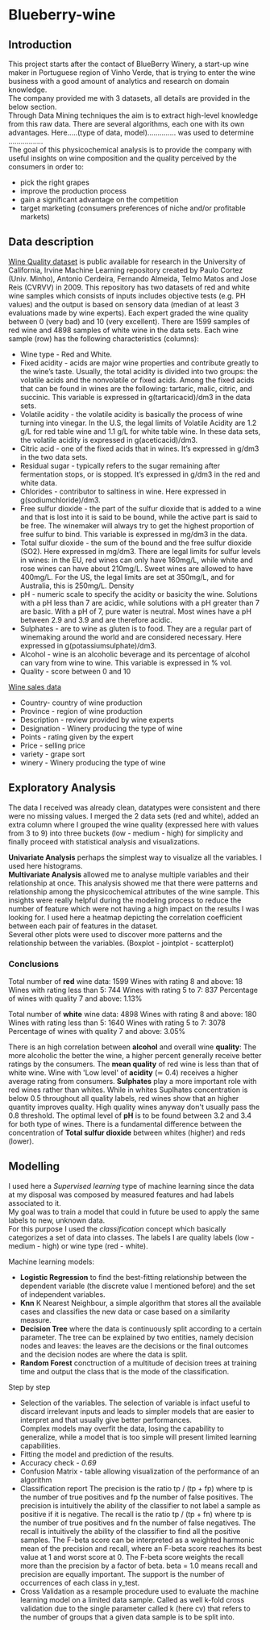 # Blueberry-wine  

## Introduction

This project starts after the contact of BlueBerry Winery, a start-up wine maker in Portuguese region of Vinho Verde, that is trying to enter the wine business with a good amount of analytics and research on domain knowledge.  
The company provided me with 3 datasets, all details are provided in the below section.  
Through Data Mining techniques the aim is to extract high-level knowledge from this raw data. There are several algorithms, each one with its own advantages. Here.....(type of data, model).............. was used to determine .................  
The goal of this physicochemical analysis is to provide the company with useful insights on wine composition and the quality perceived by the consumers in order to:  
* pick the right grapes  
* improve the production process
* gain a significant advantage on the competition
* target marketing (consumers preferences of niche and/or profitable markets) 

## Data description

[Wine Quality dataset](https://archive.ics.uci.edu/ml/datasets/wine+quality) is public available for research in the University of California, Irvine Machine Learning repository created by Paulo Cortez (Univ. Minho), Antonio Cerdeira, Fernando Almeida, Telmo Matos and Jose Reis (CVRVV) in 2009. This repository has two datasets of red and white wine samples which consists of inputs includes objective tests (e.g. PH values) and the output is based on sensory data (median of at least 3 evaluations made by wine experts). Each expert graded the wine quality between 0 (very bad) and 10 (very excellent). There are 1599 samples of red wine and 4898 samples of white wine in the data sets. Each wine sample (row) has the following characteristics (columns):

* Wine type - Red and White. 
* Fixed acidity - acids are major wine properties and contribute greatly to the wine’s taste. Usually, the total acidity is divided into two groups: the volatile acids and the nonvolatile or fixed acids. Among the fixed acids that can be found in wines are the following: tartaric, malic, citric, and succinic. This variable is expressed in g(tartaricacid)/dm3 in the data sets.
* Volatile acidity - the volatile acidity is basically the process of wine turning into vinegar. In the U.S, the legal limits of Volatile Acidity are 1.2 g/L for red table wine and 1.1 g/L for white table wine. In these data sets, the volatile acidity is expressed in g(aceticacid)/dm3.
* Citric acid - one of the fixed acids that in wines. It’s expressed in g/dm3 in the two data sets.
* Residual sugar - typically refers to the sugar remaining after fermentation stops, or is stopped. It’s expressed in g/dm3 in the red and white data.
* Chlorides - contributor to saltiness in wine. Here expressed in g(sodiumchloride)/dm3.
* Free sulfur dioxide - the part of the sulfur dioxide that is added to a wine and that is lost into it is said to be bound, while the active part is said to be free. The winemaker will always try to get the highest proportion of free sulfur to bind. This variable is expressed in mg/dm3 in the data.
* Total sulfur dioxide - the sum of the bound and the free sulfur dioxide (SO2). Here expressed in mg/dm3. There are legal limits for sulfur levels in wines: in the EU, red wines can only have 160mg/L, while white and rose wines can have about 210mg/L. Sweet wines are allowed to have 400mg/L. For the US, the legal limits are set at 350mg/L, and for Australia, this is 250mg/L.
Density
* pH - numeric scale to specify the acidity or basicity the wine. Solutions with a pH less than 7 are acidic, while solutions with a pH greater than 7 are basic. With a pH of 7, pure water is neutral. Most wines have a pH between 2.9 and 3.9 and are therefore acidic.
* Sulphates - are to wine as gluten is to food. They are a regular part of winemaking around the world and are considered necessary. Here expressed in g(potassiumsulphate)/dm3.
* Alcohol - wine is an alcoholic beverage and its percentage of alcohol can vary from wine to wine. This variable is expressed in % vol.
* Quality - score between 0 and 10

[Wine sales data](https://github.com/davidellavalle/Blueberry-wine/tree/main/Data)

* Country- country of wine production
* Province - region of wine production
* Description - review provided by wine experts
* Designation - Winery producing the type of wine
* Points - rating given by the expert
* Price - selling price
* variety - grape sort
* winery - Winery producing the type of wine

## Exploratory Analysis

The data I received was already clean, datatypes were consistent and there were no missing values. I merged the 2 data sets (red and white), added an extra column where I grouped the wine quality (expressed here with values from 3 to 9) into three buckets (low - medium - high) for simplicity and finally proceed with statistical analysis and visualizations.

**Univariate Analysis** perhaps the simplest way to visualize all the variables. I used here histograms.  
**Multivariate Analysis** allowed me to analyse multiple variables and their relationship at once. This analysis showed me that there were patterns and relationship among the physicochemical attributes of the wine sample. This insights were really helpful during the modeling process to reduce the number of feature which were not having a high impact on the results I was looking for. I used here a heatmap depicting the correlation coefficient between each pair of features in the dataset.  
Several other plots were used to discover more patterns and the relationship between the variables. (Boxplot - jointplot - scatterplot)

### Conclusions

Total number of **red** wine data: 1599
Wines with rating 8 and above: 18
Wines with rating less than 5: 744
Wines with rating 5 to 7: 837
Percentage of wines with quality 7 and above: 1.13%

Total number of **white** wine data: 4898
Wines with rating 8 and above: 180
Wines with rating less than 5: 1640
Wines with rating 5 to 7: 3078
Percentage of wines with quality 7 and above: 3.05%

There is an high correlation between **alcohol** and overall wine **quality**: The more alcoholic the better the wine, a higher percent generally receive better ratings by the consumers.
The **mean quality** of red wine is less than that of white wine.
Wine with 'Low level' of **acidity** (≃ 0.4) receives a higher average rating from consumers.
**Sulphates** play a more important role with red wines rather than whites. While in whites Suplhates concentration is below 0.5 throughout all quality labels, red wines show that an higher quantity improves quality. High quality wines anyway don't usually pass the 0.8 threshold.
The optimal level of **pH** is to be found between 3.2 and 3.4 for both type of wines.
There is a fundamental difference between the concentration of **Total sulfur dioxide** between whites (higher) and reds (lower).

## Modelling  

I used here a *Supervised learning* type of machine learning since the data at my disposal was composed by measured features and had labels associated to it.  
My goal was to train a model that could in future be used to apply the same labels to new, unknown data.  
For this purpose I used the *classification* concept which basically categorizes a set of data into classes. The labels I are quality labels (low - medium - high) or wine type (red - white).   

Machine learning models:
* **Logistic Regression** to find the best-fitting relationship between the dependent variable (the discrete value I mentioned before) and the set of independent variables.  
* **Knn** K Nearest Neighbour, a simple algorithm that stores all the available cases and classifies the new data or case based on a similarity measure.
* **Decision Tree** where the data is continuously split according to a certain parameter. The tree can be explained by two entities, namely decision nodes and leaves: the leaves are the decisions or the final outcomes and the decision nodes are where the data is split.
* **Random Forest** conctruction of a multitude of decision trees at training time and output the class that is the mode of the classification.

Step by step

* Selection of the variables. The selection of variable is infact useful to discard irrelevant inputs and leads to simpler models that are easier to interpret and that usually give better performances.  
Complex models may overfit the data, losing the capability to generalize, while a model that is too simple will present limited learning capabilities.
* Fitting the model and prediction of the results.
* Accuracy check - *0.69*
* Confusion Matrix - table allowing visualization of the performance of an algorithm
* Classification report
The precision is the ratio tp / (tp + fp) where tp is the number of true positives and fp the number of false positives. The precision is intuitively the ability of the classifier to not label a sample as positive if it is negative.
The recall is the ratio tp / (tp + fn) where tp is the number of true positives and fn the number of false negatives. The recall is intuitively the ability of the classifier to find all the positive samples.
The F-beta score can be interpreted as a weighted harmonic mean of the precision and recall, where an F-beta score reaches its best value at 1 and worst score at 0. The F-beta score weights the recall more than the precision by a factor of beta. beta = 1.0 means recall and precision are equally important.
The support is the number of occurrences of each class in y_test.
* Cross Validation as a resample procedure used to evaluate the machine learning model on a limited data sample. Called as well k-fold cross validation due to the single parameter called k (here cv) that refers to the number of groups that a given data sample is to be split into.

